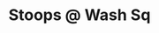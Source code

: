 ---
pid: WS3
title: Stoops @ Wash Sq
location_transcription: 
zipcode: '19128'
outside_phl: 
neighborhood: Roxborough
age: '47'
age_range: 40-49
instagram: 
image_file_name: WS_3.jpg
proposal_transcription: Felt //at ease// sitting on the stoop - there's a level of
  familiarity and informality with a dash of nostalgia - my first thought was that
  people sit on stoops in rowhome neighborhoods because there's nowhere else to sit,
  but then felt comfortable enough to stay for like 20 minutes. If a stoop itself
  is a monument it lifts up our value of community and connection as being worthy
  on a monumental level - that is nice.
topic: Culture,Neighborhoods,Unity,Uplifting
topic_summary: 0, 0, 0, 0
type: Building,Infrastructure,Interactive
keywords_other: 
credit: Dan Denham, Sarah Sweeney Denham
image_labels: 
twitter: 
facebook: 
permalink: "/monuments/ws3/"
layout: item-page
---